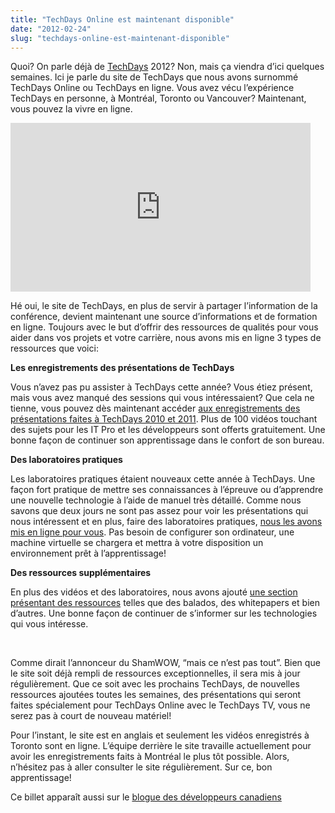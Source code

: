```yaml
---
title: "TechDays Online est maintenant disponible"
date: "2012-02-24"
slug: "techdays-online-est-maintenant-disponible"
---
```


Quoi? On parle déjà de [TechDays](https://techdays.ca) 2012? Non, mais ça viendra d’ici quelques semaines. Ici je parle du site de TechDays que nous avons surnommé TechDays Online ou TechDays en ligne. Vous avez vécu l’expérience TechDays en personne, à Montréal, Toronto ou Vancouver? Maintenant, vous pouvez la vivre en ligne.

<iframe width="480" height="270" src="https://www.youtube.com/embed/DEtE6TksGx4?feature=oembed" frameborder="0" allowfullscreen></iframe>

Hé oui, le site de TechDays, en plus de servir à partager l’information de la conférence, devient maintenant une source d’informations et de formation en ligne. Toujours avec le but d’offrir des ressources de qualités pour vous aider dans vos projets et votre carrière, nous avons mis en ligne 3 types de ressources que voici:

**Les enregistrements des présentations de TechDays**

Vous n’avez pas pu assister à TechDays cette année? Vous étiez présent, mais vous avez manqué des sessions qui vous intéressaient? Que cela ne tienne, vous pouvez dès maintenant accéder [aux enregistrements des présentations faites à TechDays 2010 et 2011](https://techdays.ca/en/video-search). Plus de 100 vidéos touchant des sujets pour les IT Pro et les développeurs sont offerts gratuitement. Une bonne façon de continuer son apprentissage dans le confort de son bureau.

**Des laboratoires pratiques**

Les laboratoires pratiques étaient nouveaux cette année à TechDays. Une façon fort pratique de mettre ses connaissances à l’épreuve ou d’apprendre une nouvelle technologie à l’aide de manuel très détaillé. Comme nous savons que deux jours ne sont pas assez pour voir les présentations qui nous intéressent et en plus, faire des laboratoires pratiques, [nous les avons mis en ligne pour vous](https://techdays.ca/en/hands-on-labs-search.aspx). Pas besoin de configurer son ordinateur, une machine virtuelle se chargera et mettra à votre disposition un environnement prêt à l’apprentissage!

**Des ressources supplémentaires**

En plus des vidéos et des laboratoires, nous avons ajouté [une section présentant des ressources](https://techdays.ca/en/search.aspx) telles que des balados, des whitepapers et bien d’autres. Une bonne façon de continuer de s’informer sur les technologies qui vous intéresse.

 

Comme dirait l’annonceur du ShamWOW, “mais ce n’est pas tout”. Bien que le site soit déjà rempli de ressources exceptionnelles, il sera mis à jour régulièrement. Que ce soit avec les prochains TechDays, de nouvelles ressources ajoutées toutes les semaines, des présentations qui seront faites spécialement pour TechDays Online avec le TechDays TV, vous ne serez pas à court de nouveau matériel!

Pour l’instant, le site est en anglais et seulement les vidéos enregistrés à Toronto sont en ligne. L’équipe derrière le site travaille actuellement pour avoir les enregistrements faits à Montréal le plus tôt possible. Alors, n’hésitez pas à aller consulter le site régulièrement. Sur ce, bon apprentissage!

Ce billet apparaît aussi sur le [blogue des développeurs canadiens](https://blogs.msdn.com/b/cdndevsfr/)
